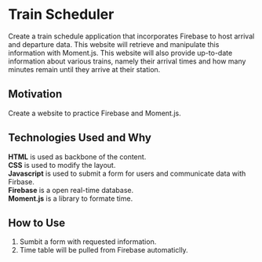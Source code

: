 # Train Scheduler
Create a train schedule application that incorporates Firebase to host arrival and departure data. This website will retrieve and manipulate this information with Moment.js. This website will also provide up-to-date information about various trains, namely their arrival times and how many minutes remain until they arrive at their station.

## Motivation
Create a website to practice Firebase and Moment.js.

## Technologies Used and Why
**HTML** is used as backbone of the content.  
**CSS** is used to modify the layout.  
**Javascript** is used to submit a form for users and communicate data with Firbase.  
**Firebase** is a open real-time database.  
**Moment.js** is a library to formate time.

## How to Use
1. Sumbit a form with requested information.
2. Time table will be pulled from Firebase automaticlly.
